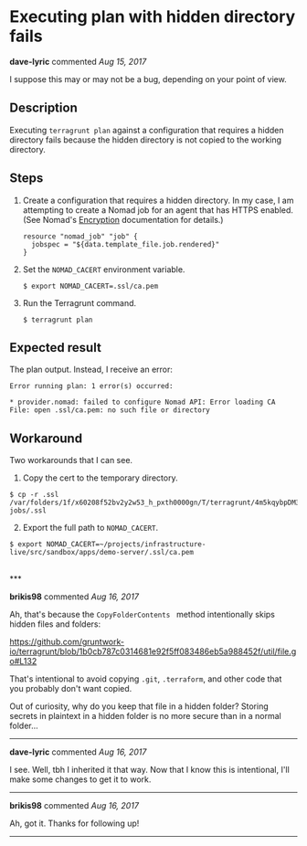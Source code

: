 # Executing plan with hidden directory fails

**dave-lyric** commented *Aug 15, 2017*

I suppose this may or may not be a bug, depending on your point of view.

## Description
Executing `terragrunt plan` against a configuration that requires a hidden directory fails because the hidden directory is not copied to the working directory.

## Steps
1. Create a configuration that requires a hidden directory. In my case, I am attempting to create a Nomad job for an agent that has HTTPS enabled. (See Nomad's [Encryption](https://www.nomadproject.io/docs/agent/encryption.html) documentation for details.)

	```
	resource "nomad_job" "job" {
	  jobspec = "${data.template_file.job.rendered}"
	}
	```

1. Set the `NOMAD_CACERT` environment variable.

	```
	$ export NOMAD_CACERT=.ssl/ca.pem
	```
	
1. Run the Terragrunt command.

	```
	$ terragrunt plan
	```

## Expected result

The plan output. Instead, I receive an error:

```
Error running plan: 1 error(s) occurred:
	
* provider.nomad: failed to configure Nomad API: Error loading CA File: open .ssl/ca.pem: no such file or directory
```


## Workaround

Two workarounds that I can see.

1. Copy the cert to the temporary directory.

```
$ cp -r .ssl /var/folders/1f/x60208f52bv2y2w53_h_pxth0000gn/T/terragrunt/4m5kqybpDM3aaDXlxG3CfuMrXNY/QltMrwpCerDYHpcQxM9XyMTnkMs/nomad/nomad-jobs/.ssl
```

2. Export the full path to `NOMAD_CACERT`.

```
$ export NOMAD_CACERT=~/projects/infrastructure-live/src/sandbox/apps/demo-server/.ssl/ca.pem
```
<br />
***


**brikis98** commented *Aug 16, 2017*

Ah, that's because the `CopyFolderContents ` method intentionally skips hidden files and folders: 

https://github.com/gruntwork-io/terragrunt/blob/1b0cb787c0314681e92f5ff083486eb5a988452f/util/file.go#L132

That's intentional to avoid copying `.git`, `.terraform`, and other code that you probably don't want copied. 

Out of curiosity, why do you keep that file in a hidden folder? Storing secrets in plaintext in a hidden folder is no more secure than in a normal folder...
***

**dave-lyric** commented *Aug 16, 2017*

I see. Well, tbh I inherited it that way. Now that I know this is intentional, I'll make some changes to get it to work.
***

**brikis98** commented *Aug 16, 2017*

Ah, got it. Thanks for following up!
***

